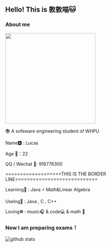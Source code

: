 

## Hello!    This is 敦敦喵🐱

### About me
<img align='center' src="https://c-ssl.duitang.com/uploads/item/201804/13/20180413105358_k58WZ.gif" width=283>


📚 A sofeware engineering student of WHPU
  
  Name🅰 : Lucas
  
  Age 💫：22
  
  QQ / Wechat 🐧: 916776300
  
===================THIS IS THE BORDER LINE============================

Learning🎨 : Java ⚡ Math&Linear Algebra

Useing🔎 : Java , C , C++

Loving⚽ :  music🎧 & code💻 & math 💙



### Now I am preparing exams！
![github stats](https://github-readme-stats.vercel.app/api?username=Plexlong&show_icons=true)


